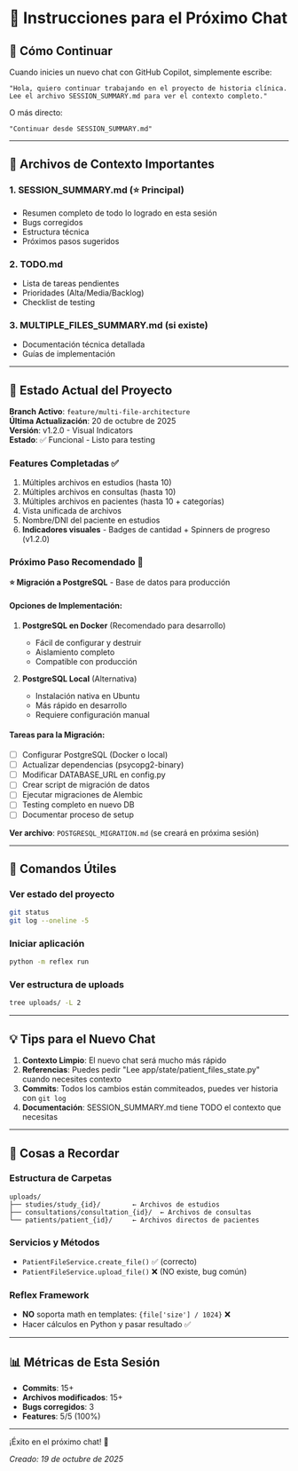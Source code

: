 # 🚀 Instrucciones para el Próximo Chat

## 📌 Cómo Continuar

Cuando inicies un nuevo chat con GitHub Copilot, simplemente escribe:

```
"Hola, quiero continuar trabajando en el proyecto de historia clínica. 
Lee el archivo SESSION_SUMMARY.md para ver el contexto completo."
```

O más directo:

```
"Continuar desde SESSION_SUMMARY.md"
```

---

## 📂 Archivos de Contexto Importantes

### 1. **SESSION_SUMMARY.md** (⭐ Principal)
- Resumen completo de todo lo logrado en esta sesión
- Bugs corregidos
- Estructura técnica
- Próximos pasos sugeridos

### 2. **TODO.md**
- Lista de tareas pendientes
- Prioridades (Alta/Media/Backlog)
- Checklist de testing

### 3. **MULTIPLE_FILES_SUMMARY.md** (si existe)
- Documentación técnica detallada
- Guías de implementación

---

## 🎯 Estado Actual del Proyecto

**Branch Activo**: `feature/multi-file-architecture`  
**Última Actualización**: 20 de octubre de 2025  
**Versión**: v1.2.0 - Visual Indicators  
**Estado**: ✅ Funcional - Listo para testing

### Features Completadas ✅
1. Múltiples archivos en estudios (hasta 10)
2. Múltiples archivos en consultas (hasta 10)
3. Múltiples archivos en pacientes (hasta 10 + categorías)
4. Vista unificada de archivos
5. Nombre/DNI del paciente en estudios
6. **Indicadores visuales** - Badges de cantidad + Spinners de progreso (v1.2.0)

### Próximo Paso Recomendado 🎯
**⭐ Migración a PostgreSQL** - Base de datos para producción

#### Opciones de Implementación:
1. **PostgreSQL en Docker** (Recomendado para desarrollo)
   - Fácil de configurar y destruir
   - Aislamiento completo
   - Compatible con producción
   
2. **PostgreSQL Local** (Alternativa)
   - Instalación nativa en Ubuntu
   - Más rápido en desarrollo
   - Requiere configuración manual

#### Tareas para la Migración:
- [ ] Configurar PostgreSQL (Docker o local)
- [ ] Actualizar dependencias (psycopg2-binary)
- [ ] Modificar DATABASE_URL en config.py
- [ ] Crear script de migración de datos
- [ ] Ejecutar migraciones de Alembic
- [ ] Testing completo en nuevo DB
- [ ] Documentar proceso de setup

**Ver archivo**: `POSTGRESQL_MIGRATION.md` (se creará en próxima sesión)

---

## 🔧 Comandos Útiles

### Ver estado del proyecto
```bash
git status
git log --oneline -5
```

### Iniciar aplicación
```bash
python -m reflex run
```

### Ver estructura de uploads
```bash
tree uploads/ -L 2
```

---

## 💡 Tips para el Nuevo Chat

1. **Contexto Limpio**: El nuevo chat será mucho más rápido
2. **Referencias**: Puedes pedir "Lee app/state/patient_files_state.py" cuando necesites contexto
3. **Commits**: Todos los cambios están commiteados, puedes ver historia con `git log`
4. **Documentación**: SESSION_SUMMARY.md tiene TODO el contexto que necesitas

---

## 🚨 Cosas a Recordar

### Estructura de Carpetas
```
uploads/
├── studies/study_{id}/        ← Archivos de estudios
├── consultations/consultation_{id}/  ← Archivos de consultas
└── patients/patient_{id}/     ← Archivos directos de pacientes
```

### Servicios y Métodos
- `PatientFileService.create_file()` ✅ (correcto)
- `PatientFileService.upload_file()` ❌ (NO existe, bug común)

### Reflex Framework
- **NO** soporta math en templates: `{file['size'] / 1024}` ❌
- Hacer cálculos en Python y pasar resultado ✅

---

## 📊 Métricas de Esta Sesión

- **Commits**: 15+
- **Archivos modificados**: 15+
- **Bugs corregidos**: 3
- **Features**: 5/5 (100%)

---

¡Éxito en el próximo chat! 🎉

*Creado: 19 de octubre de 2025*
